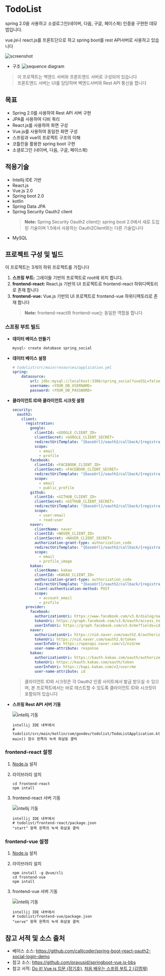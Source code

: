 # TodoList
spring 2.0을 사용하고 소셜로그인(네이버, 다음, 구글, 페이스북) 인증을 구현한 데모 엡입니다.

vue.js나 react.js를 프론트단으로 하고 spring boot를 rest API서버로 사용하고 있습니다

![screenshot](./img/screenshot1.png)


* 구조
![sequence diagram](./img/mermaid-diagram-20190222152903.svg)

> 이 프로젝트는 백엔드 서버와 프론트엔드 서버로 구성되어 있습니다<br>
> 프론트엔드 서버는 UI를 담당하며 벡엔드서버와 Rest API 통신을 합니다
 

## 목표

- Spring 2.0를 사용하여 Rest API 서버 구현
- JPA를 사용하여 디비 쿼리
- React.js를 사용하여 화면 구성
- Vue.js를 사용하여 동일한 화면 구성
- 스프링과 vue의 프로젝트 구조의 이해
- 코틀린을 활용한 spring boot 구현
- 소셜로그인 (네이버, 다음, 구글, 페이스북)

##  적용기술

- Intellij IDE 기반
- React.js
- Vue.js 2.0
- Spring boot 2.0
- kotlin
- Spring Data JPA
- Spring Security Oauth2 client
   > **Note:** Spring Security Oauth2 client는 spring boot 2.0에서 새로 도입된 기술이며 1.5에서 사용하는 Oauth2Client와는 다른 기술입니다 
- MySQL

## 프로젝트 구성 및 빌드
이 프로젝트는 3개의 하위 프로젝트를 가집니다
1. **스프링 부트:** 그레이들 기반의 프로젝트로 root에 위치 합니다. 
2. **frontend-react:** React.js 기반의 UI 프로젝트로 frontend-react 하위디렉토리로 존재 합니다 
3. **frontend-vue:** Vue.js 기반의 UI 프로젝트로 frontend-vue 하위디렉토리로 존재 합니다
   > **Note:** frontend-react와 frontend-vue는 동일한 역할을 합니다
   
### 스프링 부트 빌드

+ **데이터 베이스 만들기**

	```bash
	mysql> create database spring_social
	```

+ **데이터 베이스 설정**

	```yml
	# todolist/src/main/resources/application.yml
	spring:
	    datasource:
	        url: jdbc:mysql://localhost:3306/spring_social?useSSL=false
	        username: <YOUR_DB_USERNAME>
	        password: <YOUR_DB_PASSWORD>
	```

+ **클라이언트 ID와 클라이언트 시크릿 설정**
	
	```yml
    security:
      oauth2:
        client:
          registration:
            google:
              clientId: <GOOGLE_CLIENT_ID>
              clientSecret: <GOOGLE_CLIENT_SECRET>
              redirectUriTemplate: "{baseUrl}/oauth2/callback/{registrationId}"
              scope:
                - email
                - profile
            facebook:
              clientId: <FACEBOOK_CLIENT_ID>
              clientSecret: <FACEBOOK_CLIENT_SECRET>
              redirectUriTemplate: "{baseUrl}/oauth2/callback/{registrationId}"
              scope:
                - email
                - public_profile
            github:
              clientId: <GITHUB_CLIENT_ID>
              clientSecret: <GITHUB_CLIENT_SECRET>
              redirectUriTemplate: "{baseUrl}/oauth2/callback/{registrationId}"
              scope:
                - user:email
                - read:user
            naver:
              clientName: naver
              clientId: <NAVER_CLIENT_ID>
              clientSecret: <NAVER_CLIENT_SECRET>
              authorization-grant-type: authorization_code
              redirectUriTemplate: "{baseUrl}/oauth2/callback/{registrationId}"
              scope:
                - email
                - profile_image
            kakao:
              clientName: kakao
              clientId: <KAKAO_CLIENT_ID>
              authorization-grant-type: authorization_code
              redirectUriTemplate: "{baseUrl}/oauth2/callback/{registrationId}"
              client-authentication-method: POST
              scope:
                - account_email
                - profile
          provider:
            facebook:
              authorizationUri: https://www.facebook.com/v3.0/dialog/oauth
              tokenUri: https://graph.facebook.com/v3.0/oauth/access_token
              userInfoUri: https://graph.facebook.com/v3.0/me?fields=id,first_name,middle_name,last_name,name,email,verified,is_verified,picture.width(250).height(250)
            naver:
              authorizationUri: https://nid.naver.com/oauth2.0/authorize
              tokenUri: https://nid.naver.com/oauth2.0/token
              userInfoUri: https://openapi.naver.com/v1/nid/me
              user-name-attribute: response
            kakao:
              authorizationUri: https://kauth.kakao.com/oauth/authorize
              tokenUri: https://kauth.kakao.com/oauth/token
              userInfoUri: https://kapi.kakao.com/v2/user/me
              user-name-attribute: id
	```

	> 클라이언트 ID와 시크릿은 각 Oauth2 인증 사이트에서 발급 받으실 수 있으며, 본 프로젝트에서는 바로 테스트할 수 있도록 클라이언트 ID와 시크릿이 포함되어 있습니다  
	
+ **스프링 Rest API 서버 기동**

	![intellij 기동](./img/screenshot2.png)
	```
	intellij IDE 내부에서
	# todolist/src/main/kotlin/com/gondev/todolist/TodoListApplication.kt
	main() 함수 왼쪽의 녹색 화살표 클릭
	```

### frontend-react 설정
1. [Node.js](https://nodejs.org/ko/) 설치
2. 라이브러리 설치
   ```
   cd frontend-react
   npm intall
   ```
3. frontend-react 서버 기동

	![intellij 기동](./img/screenshot3.png)
	```
	intellij IDE 내부에서
	# todolist/frontend-react/package.json
	"start" 항목 왼쪽의 녹색 화살표 클릭
	```

### frontend-vue 설정
1. [Node.js](https://nodejs.org/ko/) 설치
2. 라이브러리 설치
   ```
   npm install -g @vue/cli
   cd frontend-vue
   npm intall
   ```
3. frontend-vue 서버 기동

	![intellij 기동](./img/screenshot4.png)
	```
	intellij IDE 내부에서
	# todolist/frontend-vue/package.json
	"serve" 항목 왼쪽의 녹색 화살표 클릭
	```

## 참고 서적 및 소스 출처

- 베이스 소스: https://github.com/callicoder/spring-boot-react-oauth2-social-login-demo
- 참고 소스: https://github.com/pravusid/springboot-vue.js-bbs
- 참고 서적: [Do it! Vue.js 입문 (장기호)](https://book.naver.com/bookdb/book_detail.nhn?bid=13256615), [처음 배우는 스프링 부트 2 (김영재)](https://book.naver.com/bookdb/book_detail.nhn?bid=14031681)
